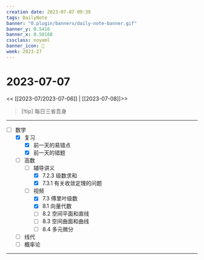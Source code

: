```yaml
---
creation date: 2023-07-07 09:39
tags: DailyNote
banner: "0.plugin/banners/daily-note-banner.gif"
banner_y: 0.5416
banner_x: 0.50168
cssclass: noyaml
banner_icon: 💌
week: 2023-27
---
```


# 2023-07-07

<< [[2023-07/2023-07-06]] | [[2023-07-08]]>>


> [!tip] 每日三省吾身
> 

---

- [ ] 数学
	- [x] 复习
		- [x] 前一天的易错点
		- [x] 前一天的错题
	- [ ] 高数
		- [ ] 辅导讲义
			- [x] 7.2.3 级数求和
			- [x] 7.3.1 有关收敛定理的问题
		- [ ] 视频
			- [x] 7.3 傅里叶级数
			- [x] 8.1 向量代数
			- [ ] 8.2 空间平面和直线
			- [ ] 8.3 空间曲面和曲线
			- [ ] 8.4 多元微分
	- [ ] 线代
	- [ ] 概率论

---


